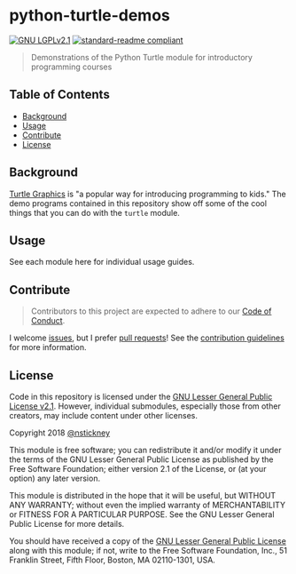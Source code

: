 # python-turtle-demos

[![GNU LGPLv2.1](https://img.shields.io/badge/license-LGPLv2.1-yellowgreen.svg)](LICENSE) [![standard-readme compliant](https://img.shields.io/badge/readme%20style-standard-brightgreen.svg)](https://github.com/RichardLitt/standard-readme "RichardLitt/standard-readme")

> Demonstrations of the Python Turtle module for introductory programming courses

## Table of Contents

- [Background](#background)
- [Usage](#usage)
- [Contribute](#contribute)
- [License](#license)

## Background

[Turtle Graphics](https://docs.python.org/3.7/library/turtle.html) is "a popular way for introducing programming to kids." The demo programs contained in this repository show off some of the cool things that you can do with the `turtle` module.

## Usage

See each module here for individual usage guides.

## Contribute

> Contributors to this project are expected to adhere to our [Code of Conduct](CODE_OF_CONDUCT.md "Code of Conduct").

I welcome [issues](docs/issue_template.md "Issue template"), but I prefer [pull requests](dosc/pull_request_template.md "Pull request template")! See the [contribution guidelines](docs/contributing.md "Contributing") for more information.


## License

Code in this repository is licensed under the [GNU Lesser General Public License v2.1](LICENSE). However, individual submodules, especially those from other creators, may include content under other licenses.

Copyright 2018 [@nstickney](https://github.com/nstickney)

This module is free software; you can redistribute it and/or modify it under the terms of the GNU Lesser General Public License as published by the Free Software Foundation; either version 2.1 of the License, or (at your option) any later version.

This module is distributed in the hope that it will be useful, but WITHOUT ANY WARRANTY; without even the implied warranty of MERCHANTABILITY or FITNESS FOR A PARTICULAR PURPOSE.  See the GNU Lesser General Public License for more details.

You should have received a copy of the [GNU Lesser General Public License](LICENSE) along with this module; if not, write to the Free Software Foundation, Inc., 51 Franklin Street, Fifth Floor, Boston, MA  02110-1301, USA.
